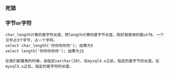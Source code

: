 ### 死锁

### 字节or字符
    char_length计算的是字符长度，而length计算的是字节长度，刚好我使用的是utf8，一个汉字占3个字节，占一个字符。
    select char_length('你你你你你'); 结果为5
    select length('你你你你你'); 结果为15

    在我们新建表的时候，会指定varchar(20)，在mysql4.x之前，指定的是字节的长度。在mysql5.x之后，指定的是字符的长度。